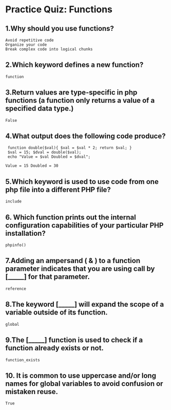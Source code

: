 # Practice Quiz: Functions

## 1.Why should you use functions?

    Avoid repetitive code
    Organize your code
    Break complex code into logical chunks

## 2.Which keyword defines a new function?
    
    function

## 3.Return values are type-specific in php functions (a function only returns a value of a specified data type.)

    False

## 4.What output does the following code produce?
```
 function double($val){ $val = $val * 2; return $val; } 
 $val = 15; $dval = double($val); 
 echo "Value = $val Doubled = $dval";
```

    Value = 15 Doubled = 30

## 5.Which keyword is used to use code from one php file into a different PHP file?

    include

## 6. Which function prints out the internal configuration capabilities of your particular PHP installation?

    phpinfo()

## 7.Adding an ampersand ( & ) to a function parameter indicates that you are using call by [_____] for that parameter.

    reference

## 8.The keyword [_____] will expand the scope of a variable outside of its function.

    global

## 9.The [_____] function is used to check if a function already exists or not.

    function_exists

## 10. It is common to use uppercase and/or long names for global variables to avoid confusion or mistaken reuse.

    True
